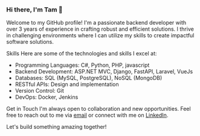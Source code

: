 ### Hi there, I'm Tam 👋

Welcome to my GitHub profile! I'm a passionate backend developer with over 3 years of experience in crafting robust and efficient solutions. I thrive in challenging environments where I can utilize my skills to create impactful software solutions.

Skills
Here are some of the technologies and skills I excel at:

- Programming Languages: C#, Python, PHP, javascript
- Backend Development: ASP.NET MVC, Django, FastAPI, Laravel, VueJs
- Databases: SQL (MySQL, PostgreSQL), NoSQL (MongoDB)
- RESTful APIs: Design and implementation
- Version Control: Git
- DevOps: Docker, Jenkins

Get in Touch
I'm always open to collaboration and new opportunities. Feel free to reach out to me via  [email](tamnn25@gmail.com) or connect with me on [LinkedIn](https://www.linkedin.com/in/nguyen-nhat-tam-1a752b125/).

Let's build something amazing together!
<!--
**tamnn25/tamnn25** is a ✨ _special_ ✨ repository because its `README.md` (this file) appears on your GitHub profile.

Here are some ideas to get you started:

- 🔭 I’m currently working on ...
- 🌱 I’m currently learning ...
- 👯 I’m looking to collaborate on ...
- 🤔 I’m looking for help with ...
- 💬 Ask me about ...
- 📫 How to reach me: ...
- 😄 Pronouns: ...
- ⚡ Fun fact: ...
-->
